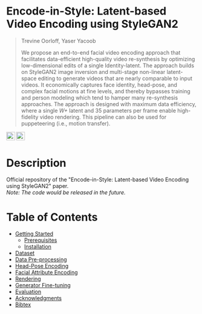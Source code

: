 # Encode-in-Style: Latent-based Video Encoding using StyleGAN2

> Trevine Oorloff, Yaser Yacoob  
> 
> We propose an end-to-end facial video encoding approach that facilitates data-efficient high-quality video re-synthesis by optimizing low-dimensional edits of a single Identity-latent. The approach builds on StyleGAN2 image inversion and multi-stage non-linear latent-space editing to generate videos that are nearly comparable to input videos. It economically captures face identity, head-pose, and complex facial motions at fine levels, and thereby bypasses training and person modeling which tend to hamper many re-synthesis approaches. The approach is designed with maximum data efficiency, where a single <i>W+</i> latent and 35 parameters per frame enable high-fidelity video rendering. This pipeline can also be used for puppeteering (i.e., motion transfer).

<a href="https://arxiv.org/abs/2203.14512"><img src="https://img.shields.io/badge/arXiv-2203.14512-b31b1b.svg" height=22.5></a>
<a href="https://trevineoorloff.github.io/Encode-in-Style.io/"><img src="https://img.shields.io/static/v1?label=webpage &message=Encode-in-Style&color=darkgreen" height=22.5></a>  

# Description   
Official repository of the "Encode-in-Style: Latent-based Video Encoding using StyleGAN2" paper. <br>
<i> Note: The code would be released in the future. </i>

# Table of Contents
- [Getting Started](#getting-started)
  * [Prerequisites](#prerequisites)
  * [Installation](#installation)
- [Dataset](#dataset)
- [Data Pre-processing](#data-preprocessing)
- [Head-Pose Encoding](#head-pose-encoding)
- [Facial Attribute Encoding](#facial-attribute-ecoding)
- [Rendering](#rendering)
- [Generator Fine-tuning](#generator-fine-tuning)
- [Evaluation](#evaluation)
- [Acknowledgments](#acknowledgments)
- [Bibtex](#bibtex)
